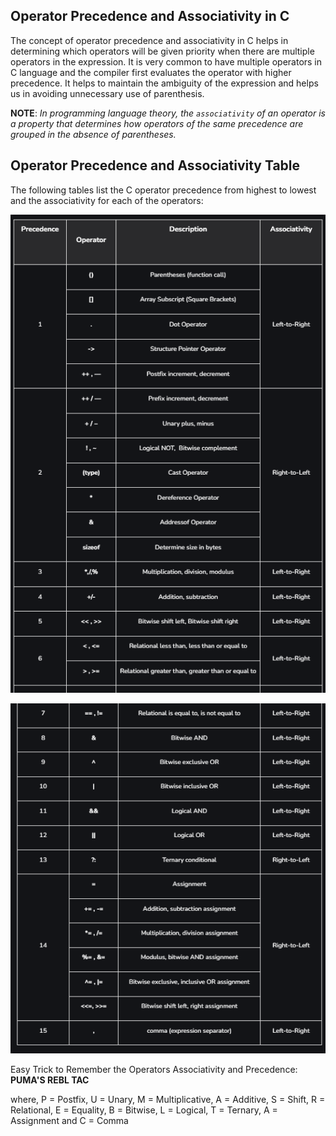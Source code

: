 ## Operator Precedence and Associativity in C

The concept of operator precedence and associativity in C helps in determining which operators will be given priority when there are multiple operators in the expression. It is very common to have multiple operators in C language and the compiler first evaluates the operator with higher precedence. It helps to maintain the ambiguity of the expression and helps us in avoiding unnecessary use of parenthesis.

**NOTE**: *In programming language theory, the `associativity` of an operator is a property that determines how operators of the same precedence are grouped in the absence of parentheses.*

## Operator Precedence and Associativity Table

The following tables list the C operator precedence from highest to lowest and the associativity for each of the operators:

![Operator Precedence and Associativity Table Part 1](./images/operator-precedence-associativity-table-1.png "a title")

![Operator Precedence and Associativity Table Part 2](./images/operator-precedence-associativity-table-2.png "a title")


Easy Trick to Remember the Operators Associativity and Precedence: **PUMA'S REBL TAC**

where, P = Postfix, U = Unary, M = Multiplicative, A = Additive, S = Shift, R = Relational, E = Equality, B = Bitwise, L = Logical, T = Ternary, A = Assignment and C = Comma
